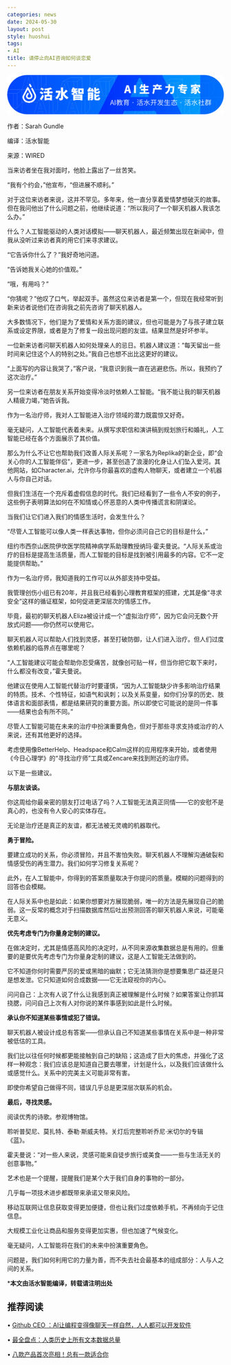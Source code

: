 ```yaml
---
categories: news
date: 2024-05-30
layout: post
style: huoshui
tags:
- AI
title: 请停止向AI咨询如何谈恋爱
---
```


![](/assets/images/680ebec20d0a4f4db71ae1474b2b0903.png)

作者：Sarah Gundle

编译：活水智能

来源：WIRED

当来访者坐在我对面时，他脸上露出了一丝苦笑。

“我有个约会，”他宣布，“但进展不顺利。”

对于这位来访者来说，这并不罕见。多年来，他一直分享着爱情梦想破灭的故事。但在我问他出了什么问题之前，他继续说道：“所以我问了一个聊天机器人我该怎么办。”

什么？人工智能驱动的人类对话模拟——聊天机器人，最近频繁出现在新闻中，但我从没听过来访者真的用它们来寻求建议。

“它告诉你什么了？”我好奇地问道。

“告诉她我关心她的价值观。”

“哦，有用吗？”

“你猜呢？”他叹了口气，举起双手。虽然这位来访者是第一个，但现在我经常听到新来访者说他们在咨询我之前先咨询了聊天机器人。

大多数情况下，他们是为了爱情和关系方面的建议，但也可能是为了与孩子建立联系或设定界限，或者是为了修复一段出现问题的友谊。结果显然是好坏参半。

一位新来访者问聊天机器人如何处理亲人的忌日。机器人建议道：“每天留出一些时间来记住这个人的特别之处。”我自己也想不出比这更好的建议。

“上面写的内容让我哭了，”客户说，“我意识到我一直在逃避悲伤。所以，我预约了这次治疗。”

另一位来访者在朋友关系开始变得冷淡时依赖人工智能。“我不能让我的聊天机器人精疲力竭，”她告诉我。

作为一名治疗师，我对人工智能进入治疗领域的潜力既震惊又好奇。

毫无疑问，人工智能代表着未来。从撰写求职信和演讲稿到规划旅行和婚礼，人工智能已经在各个方面展示了其价值。

那么为什么不让它也帮助我们改善人际关系呢？一家名为Replika的新企业，即“会关心你的人工智能伴侣”，更进一步，甚至创造了浪漫的化身让人们坠入爱河。其他网站，如Character.ai，允许你与你最喜欢的虚构人物聊天，或者建立一个机器人与你自己对话。

但我们生活在一个充斥着虚假信息的时代。我们已经看到了一些令人不安的例子，这些例子表明算法如何在不知情或心怀恶意的人类中传播谎言和阴谋论。

当我们让它们进入我们的情感生活时，会发生什么？

“尽管人工智能可以像人类一样表达事物，但你必须问自己它的目标是什么，”

纽约市西奈山医院伊坎医学院精神病学系助理教授纳玛·霍夫曼说。“人际关系或治疗的目标是提高生活质量，而人工智能的目标是找到被引用最多的内容。它不一定能提供帮助。”

作为一名治疗师，我知道我的工作可以从外部支持中受益。

我管理创伤小组已有20年，并且我已经看到心理教育框架的搭建，尤其是像“寻求安全”这样的循证框架，如何促进更深层次的情感工作。

毕竟，最初的聊天机器人Eliza被设计成一个“虚拟治疗师”，因为它会问无数个开放式问题——你仍然可以使用它。

聊天机器人可以帮助人们找到灵感，甚至打破防御，让人们进入治疗。但人们过度依赖机器的临界点在哪里呢？

“人工智能建议可能会帮助你忍受痛苦，就像创可贴一样，但当你把它取下来时，什么都没有改变，”霍夫曼说。

他建议在使用人工智能代替治疗时要谨慎，“因为人工智能缺少许多影响治疗结果的特质。技术、个性特征，如语气和讽刺；以及关系变量，如你们分享的历史、肢体语言和面部表情，都是结果研究的重要方面。所以即使它可能说的是同一件事——结果也会有所不同。”

尽管人工智能可能在未来的治疗中扮演重要角色，但对于那些寻求支持或治疗的人来说，还有其他更好的选择。

考虑使用像BetterHelp、Headspace和Calm这样的应用程序来开始，或者使用《今日心理学》的“寻找治疗师”工具或Zencare来找到附近的治疗师。

以下是一些建议。

**与朋友谈谈。**

你这周给你最亲密的朋友打过电话了吗？人工智能无法真正同情——它的安慰不是真心的，也没有令人安心的实体存在。

无论是治疗还是真正的友谊，都无法被无灵魂的机器取代。

**勇于冒险。**

要建立成功的关系，你必须冒险，并且不害怕失败。聊天机器人不理解沟通破裂和情感受伤的再生潜力。我们如何学习修复关系呢？

此外，在人工智能中，你得到的答案质量取决于你提问的质量。模糊的问题得到的回答也会模糊。

在人际关系中也是如此：如果你想要对方展现脆弱，唯一的方法是先展现自己的脆弱。这一反常的概念对于扫描数据库然后吐出预测回答的聊天机器人来说，可能毫无意义。

**优先考虑专门为你量身定制的建议。**

在做决定时，尤其是情感高风险的决定时，从不同来源收集数据总是有用的。但重要的是要优先考虑专门为你量身定制的建议，这是人工智能无法做到的。

它不知道你何时需要严厉的爱或黑暗的幽默；它无法猜测你是想要集思广益还是只是想发泄。它只知道如何合成数据——它无法窥视你的内心。

问问自己：上次有人说了什么让我感到真正被理解是什么时候？如果答案让你抓耳挠腮，问问自己上次有人对你说的某件事感到如此是什么时候。

**承认你不知道某些事情或犯了错误。**

聊天机器人被设计成总有答案——但承认自己不知道某些事情在关系中是一种非常被低估的工具。

我们比以往任何时候都更能接触到自己的缺陷；这造成了巨大的焦虑，并强化了这样一种观念：我们应该总是知道自己要去哪里，计划是什么，以及我们应该做什么或感觉什么。关系中的完美主义可能非常有害。

即使你希望自己做得不同，错误几乎总是更深层次联系的机会。

**最后，寻找灵感。**

阅读优秀的诗歌。参观博物馆。

聆听普契尼、莫扎特、泰勒·斯威夫特。关灯后完整聆听乔尼·米切尔的专辑《蓝》。

霍夫曼说：“对一些人来说，灵感可能来自徒步旅行或美食——一些与生活无关的创意事物。”

艺术也是一个提醒，提醒我们是某个大于我们自身的事物的一部分。

几乎每一项技术进步都既带来承诺又带来风险。

移动互联网让信息获取变得更加便捷，但也让我们过度依赖手机，不再倾向于记住信息。

大规模工业化让商品和服务变得更加实惠，但也加速了气候变化。

毫无疑问，人工智能将在我们的未来中扮演重要角色。

问题是，我们如何利用它的力量为善，而不失去社会最基本的组成部分：人与人之间的关系。

***本文由活水智能编译，转载请注明出处**  



## 推荐阅读

  • [Github CEO ：AI让编程变得像聊天一样自然，人人都可以开发软件](http://mp.weixin.qq.com/s?__biz=Mzk0OTY0NzM1Ng==&mid=2247485697&idx=1&sn=02eb9ac6dde225ac0916f80504a5e97c&chksm=c3546b92f423e284adf28c1b683bce445c9d16bdd1643d93c526ab42bba4b66b959a0d42c8aa&scene=21#wechat_redirect)

  • [最全盘点：人类历史上所有文本数据总量](http://mp.weixin.qq.com/s?__biz=Mzk0OTY0NzM1Ng==&mid=2247485448&idx=1&sn=149c4683bd8d1d2f75b444b900503823&chksm=c3546a9bf423e38dcb031eabe5d3f9002714ac13eb29d741b47d3aecde4ae3a0a88a9ce8232e&scene=21#wechat_redirect)

  • [八款产品首次亮相！总有一款适合你](http://mp.weixin.qq.com/s?__biz=Mzk0OTY0NzM1Ng==&mid=2247484890&idx=1&sn=d5b5c9e561ecc4b291b8bfb69dbfb02c&chksm=c3546749f423ee5ff1018e11939c2361a5f4ab0e7b1f3bc9789db9a11a2661d381c55367eddb&scene=21#wechat_redirect)